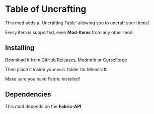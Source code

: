 # Table of Uncrafting

This mod adds a 'Uncrafting Table' allowing you to uncraft your Items!

Every item is supported, even **Mod-Items** from any other mod!


## Installing
Download it from [GitHub Releases](https://github.com/1TheCrazy/TableOfUncrafting/releases), [Modrinth](https://modrinth.com/mod/table-of-uncrafting) or [CurseForge](https://curseforge.com/minecraft/mc-mods/table-of-uncrafting)

Then place it inside your `mods` folder for Minecraft.

Make sure you have Fabric installed!

## Dependencies
This mod depends on the **Fabric-API**

